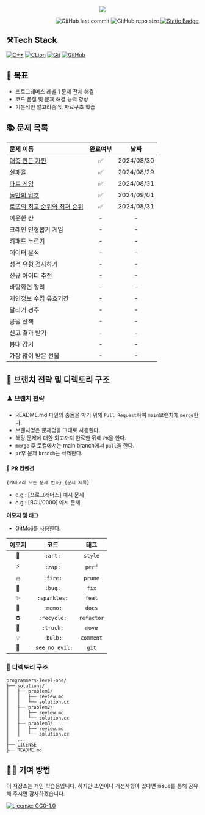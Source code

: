 <p align='center'>
    <img src=https://capsule-render.vercel.app/api?type=waving&height=210&color=gradient&text=프로그래머스%20연습문제&textBg=false&fontColor=FFFFFF&desc=레벨1&descAlign=91&descAlignY=58&descSize=30">
</p>
<div align="right">

![GitHub last commit](https://img.shields.io/github/last-commit/gobad820/programmers-level-one)
![GitHub repo size](https://img.shields.io/github/repo-size/gobad820/programmers-level-one)
[![Static Badge](https://img.shields.io/badge/programmers-level_one-orange)](https://school.programmers.co.kr/learn/challenges?order=acceptance_asc&levels=1&languages=cpp)

</div>

## ⚒️Tech Stack

[![C++](https://img.shields.io/badge/C++-00599C?style=for-the-badge&logo=c%2B%2B&logoColor=white&style=flat)](https://isocpp.org/)
[![CLion](https://img.shields.io/badge/CLion-000000?style=for-the-badge&logo=clion&logoColor=white&style=flat)](https://www.jetbrains.com/clion/promo/?source=google&medium=cpc&campaign=APAC_en_KR_Clion_Branded&term=clion&content=489240779906&gad_source=1)
[![Git](https://img.shields.io/badge/Git-F05032?style=for-the-badge&logo=git&logoColor=white&style=flat)](https://git-scm.com/)
[![GitHub](https://img.shields.io/badge/github-%23121011.svg?style=for-the-badge&logo=github&logoColor=white&style=flat)](https://github.com/)

## 🎯 목표

- 프로그래머스 레벨 1 문제 전체 해결
- 코드 품질 및 문제 해결 능력 향상
- 기본적인 알고리즘 및 자료구조 학습

## 📚 문제 목록

| 문제 이름                                                                                                                                                                                                                        | 완료여부 |     날짜     |
|:-----------------------------------------------------------------------------------------------------------------------------------------------------------------------------------------------------------------------------|:----:|:----------:|
| [대충 만든 자판](https://github.com/gobad820/programmers-level-one/blob/main/solutions/%EB%8C%80%EC%B6%A9%20%EB%A7%8C%EB%93%A0%20%EC%9E%90%ED%8C%90/review.md) | ✅ | 2024/08/30 |
| [실패율](https://github.com/gobad820/programmers-level-one/blob/main/solutions/%EC%8B%A4%ED%8C%A8%EC%9C%A8/review.md) | ✅ | 2024/08/29 |
| [다트 게임](https://github.com/gobad820/programmers-level-one/blob/main/solutions/%EB%8B%A4%ED%8A%B8%20%EA%B2%8C%EC%9E%84/review.md) | ✅ | 2024/08/31 |
| [둘만의 암호](https://github.com/gobad820/programmers-level-one/blob/main/solutions/%EB%91%98%EB%A7%8C%EC%9D%98%20%EC%95%94%ED%98%B8/review.md) | ✅ | 2024/09/01 |
| [로또의 최고 순위와 최저 순위](https://github.com/gobad820/programmers-level-one/blob/main/solutions/%EB%A1%9C%EB%98%90%EC%9D%98%20%EC%B5%9C%EA%B3%A0%20%EC%88%9C%EC%9C%84%EC%99%80%20%EC%B5%9C%EC%A0%80%20%EC%88%9C%EC%9C%84/review.md) | ✅ | 2024/08/31 |
| 이웃한 칸 | - | - |
| 크레인 인형뽑기 게임 | - | - |
| 키패드 누르기 | - | - |
| 데이터 분석 | - | - |
| 성격 유형 검사하기 | - | - |
| 신규 아이디 추천 | - | - |
| 바탕화면 정리 | - | - |
| 개인정보 수집 유효기간 | - | - |
| 달리기 경주 | - | - |
| 공원 산책 | - | - |
| 신고 결과 받기 | - | - |
| 붕대 감기 | - | - |
| 가장 많이 받은 선물 | - | - |

## 🌳 브랜치 전략 및 디렉토리 구조

### ♟️ 브랜치 전략

- README.md 파일의 충돌을 박기 위해 `Pull Request`하여 `main`브랜치에 `merge`한다.
- 브랜치명은 문제명을 그대로 사용한다.
- 해당 문제에 대한 회고까지 완료한 뒤에 `PR`을 한다.
- `merge` 후 로컬에서는 main branch에서 `pull`을 한다.
- `pr`후 문제 `branch`는 삭제한다.

#### 🔖 PR 컨벤션

`{카테고리 또는 문제 번호}_{문제 제목}`

- e.g.: [프로그래머스] 예시 문제
- e.g.: [BOJ/0000] 예시 문제

**이모지 및 태그**

- GitMoji를 사용한다.

| 이모지 | 코드 | 태그 |
| :---: | :---: | :---: |
| 🎨 | `:art:` | `style` |
| ⚡️ | `:zap:` | `perf` |
| 🔥 | `:fire:` | `prune` |
| 🐛 | `:bug:` | `fix` |
| ✨ | `:sparkles:` | `feat` |
| 📝 | `:memo:` | `docs` |
| ♻️ | `:recycle:` | `refactor` |
| 🚚 | `:truck:` | `move` |
| 💡 | `:bulb:` | `comment` |
| 🙈 | `:see_no_evil:` | `git` |
### 📂 디렉토리 구조

```
programmers-level-one/
├── solutions/
│   ├── problem1/
│   │   ├── review.md
│   │   └── solution.cc
│   ├── problem2/
│   │   ├── review.md
│   │   └── solution.cc
│   ├── problem3/
│   │   ├── review.md
│   │   └── solution.cc
│   ...
├── LICENSE
├── README.md
```

## 🙋‍♂️ 기여 방법

이 저장소는 개인 학습용입니다. 하지만 조언이나 개선사항이 있다면 issue를 통해 공유해 주시면 감사하겠습니다.

[![License: CC0-1.0](https://img.shields.io/badge/License-CC0%201.0-lightgrey.svg)](http://creativecommons.org/publicdomain/zero/1.0/)
